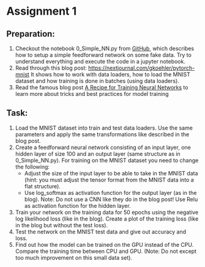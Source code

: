 # Assignment 1

## Preparation:
1. Checkout the notebook 0_Simple_NN.py from [GitHub](https://github.com/pabair/ki-lab-ss23), which describes how to
setup a simple feedforward network on some fake data. Try to understand
everything and execute the code in a jupyter notebook.
2. Read through this blog post: https://nextjournal.com/gkoehler/pytorch-mnist
It shows how to work with data loaders, how to load the MNIST dataset and how
training is done in batches (using data loaders).
3. Read the famous blog post [A Recipe for Training Neural Networks](https://karpathy.github.io/2019/04/25/recipe/) to learn more
about tricks and best practices for model training

## Task:
1. Load the MNIST dataset into train and test data loaders. Use the same
parameters and apply the same transformations like described in the blog post.
2. Create a feedforward neural network consisting of an input layer, one hidden
layer of size 100 and an output layer (same structure as in 0_Simple_NN.py).
For training on the MNIST dataset you need to change the following:
    - Adjust the size of the input layer to be able to take in the MNIST data (hint: you
    must adjust the tensor format from the MNIST data into a flat structure).
    - Use log_softmax as activation function for the output layer (as in the blog).
    Note: Do not use a CNN like they do in the blog post! Use Relu as activation
    function for the hidden layer.
3. Train your network on the training data for 50 epochs using the negative log
likelihood loss (like in the blog). Create a plot of the training loss (like in the blog
but without the test loss).
4. Test the network on the MNIST test data and give out accuracy and loss.
5. Find out how the model can be trained on the GPU instead of the CPU. Compare the
training time between CPU and GPU. (Note: Do not except too much improvement on
this small data set).